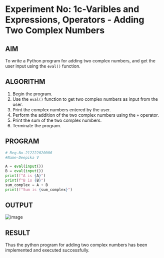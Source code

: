 # Experiment No: 1c-Varibles and Expressions, Operators - Adding Two Complex Numbers

## AIM
To write a Python program for adding two complex numbers, and get the user input using the `eval()` function.

## ALGORITHM
1. Begin the program.
2. Use the `eval()` function to get two complex numbers as input from the user.
3. Print the complex numbers entered by the user.
4. Perform the addition of the two complex numbers using the `+` operator.
5. Print the sum of the two complex numbers.
6. Terminate the program.

## PROGRAM
```python
# Reg.No-212222020006
#Name-Deepika V

A = eval(input())
B = eval(input())
print(f"A is {A}")
print(f"B is {B}")
sum_complex = A + B
print(f"Sum is {sum_complex}")

```

## OUTPUT
![image](https://github.com/user-attachments/assets/9f5f65a4-4fe9-4d38-8fb3-791a44e788a6)



## RESULT
Thus the python program for  adding two complex numbers has been implemented and executed successfully.
